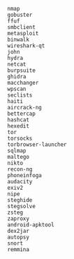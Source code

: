     nmap
    gobuster
    ffuf
    smbclient
    metasploit
    binwalk
    wireshark-qt
    john
    hydra
    netcat
    burpsuite
    ghidra
    macchanger
    wpscan
    seclists
    haiti
    aircrack-ng
    bettercap
    hashcat
    hexedit
    tor
    torsocks
    torbrowser-launcher
    sqlmap
    maltego
    nikto
    recon-ng
    phoneinfoga
    audacity
    exiv2
    nipe
    steghide
    stegsolve
    zsteg
    zaproxy
    android-apktool
    dex2jar
    autopsy
    snort
    remmina
